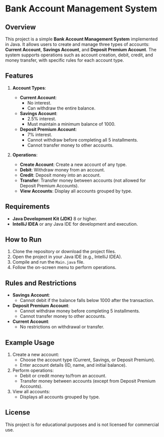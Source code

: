 # Bank Account Management System

## Overview
This project is a simple **Bank Account Management System** implemented in Java. It allows users to create and manage three types of accounts: **Current Account**, **Savings Account**, and **Deposit Premium Account**. The system supports operations such as account creation, debit, credit, and money transfer, with specific rules for each account type.

## Features
1. **Account Types**:
   - **Current Account**:
     - No interest.
     - Can withdraw the entire balance.
   - **Savings Account**:
     - 2.5% interest.
     - Must maintain a minimum balance of 1000.
   - **Deposit Premium Account**:
     - 7% interest.
     - Cannot withdraw before completing all 5 installments.
     - Cannot transfer money to other accounts.

2. **Operations**:
   - **Create Account**: Create a new account of any type.
   - **Debit**: Withdraw money from an account.
   - **Credit**: Deposit money into an account.
   - **Transfer**: Transfer money between accounts (not allowed for Deposit Premium Accounts).
   - **View Accounts**: Display all accounts grouped by type.

## Requirements
- **Java Development Kit (JDK)** 8 or higher.
- **IntelliJ IDEA** or any Java IDE for development and execution.

## How to Run
1. Clone the repository or download the project files.
2. Open the project in your Java IDE (e.g., IntelliJ IDEA).
3. Compile and run the `Main.java` file.
4. Follow the on-screen menu to perform operations.

## Rules and Restrictions
- **Savings Account**:
  - Cannot debit if the balance falls below 1000 after the transaction.
- **Deposit Premium Account**:
  - Cannot withdraw money before completing 5 installments.
  - Cannot transfer money to other accounts.
- **Current Account**:
  - No restrictions on withdrawal or transfer.

## Example Usage
1. Create a new account:
   - Choose the account type (Current, Savings, or Deposit Premium).
   - Enter account details (ID, name, and initial balance).
2. Perform operations:
   - Debit or credit money to/from an account.
   - Transfer money between accounts (except from Deposit Premium Accounts).
3. View all accounts:
   - Displays all accounts grouped by type.

## License
This project is for educational purposes and is not licensed for commercial use.
